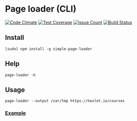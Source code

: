 # Page loader (CLI)

[![Code Climate](https://codeclimate.com/github/viprogramm/project-lvl3-s71/badges/gpa.svg)](https://codeclimate.com/github/viprogramm/project-lvl3-s71)
[![Test Coverage](https://codeclimate.com/github/viprogramm/project-lvl3-s71/badges/coverage.svg)](https://codeclimate.com/github/viprogramm/project-lvl3-s71/coverage)
[![Issue Count](https://codeclimate.com/github/viprogramm/project-lvl3-s71/badges/issue_count.svg)](https://codeclimate.com/github/viprogramm/project-lvl3-s71)
[![Build Status](https://travis-ci.org/viprogramm/project-lvl3-s71.svg?branch=master)](https://travis-ci.org/viprogramm/project-lvl3-s71)

## Install
```
[sudo] npm install -g simple-page-loader
```
## Help
```
page-loader -h
```
## Usage
```
page-loader --output /var/tmp https://hexlet.io/courses
```

### [Example](https://asciinema.org/a/ba957ruc32kqbiwyanxs782yn)